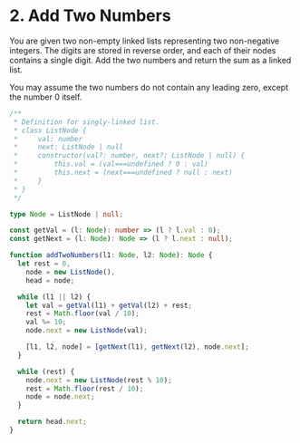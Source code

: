 # 2. Add Two Numbers

You are given two non-empty linked lists representing two non-negative integers. The digits are stored in reverse order, and each of their nodes contains a single digit. Add the two numbers and return the sum as a linked list.

You may assume the two numbers do not contain any leading zero, except the number 0 itself.

```ts
/**
 * Definition for singly-linked list.
 * class ListNode {
 *     val: number
 *     next: ListNode | null
 *     constructor(val?: number, next?: ListNode | null) {
 *         this.val = (val===undefined ? 0 : val)
 *         this.next = (next===undefined ? null : next)
 *     }
 * }
 */

type Node = ListNode | null;

const getVal = (l: Node): number => (l ? l.val : 0);
const getNext = (l: Node): Node => (l ? l.next : null);

function addTwoNumbers(l1: Node, l2: Node): Node {
  let rest = 0,
    node = new ListNode(),
    head = node;

  while (l1 || l2) {
    let val = getVal(l1) + getVal(l2) + rest;
    rest = Math.floor(val / 10);
    val %= 10;
    node.next = new ListNode(val);

    [l1, l2, node] = [getNext(l1), getNext(l2), node.next];
  }

  while (rest) {
    node.next = new ListNode(rest % 10);
    rest = Math.floor(rest / 10);
    node = node.next;
  }

  return head.next;
}
```
